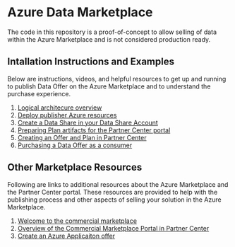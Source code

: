 # Azure Data Marketplace

The code in this repository is a proof-of-concept to allow selling of data within the Azure Marketplace and is not considered production ready.

## Intallation Instructions and Examples

Below are instructions, videos, and helpful resources to get up and running to publish Data Offer on the Azure Marketplace and to understand the purchase experience.

1. [Logical architecure overview](docs/Architecture.md)
1. [Deploy publisher Azure resources](docs/PublisherDeployToAzure.md)
1. [Create a Data Share in your Data Share Account](docs/CreateDataShare.md)
1. [Preparing Plan artifacts for the Partner Center portal](docs/PreparePlan.md)
1. [Creating an Offer and Plan in Partner Center](docs/CreatePlan.md)
1. [Purchasing a Data Offer as a consumer](docs/PurchaseDataOffer.md)

## Other Marketplace Resources

Following are links to additional resources about the Azure Marketplace and the Partner Center portal. These resources are provided to help with the publishing process and other aspects of selling your solution in the Azure Marketplace.

1. [Welcome to the commercial marketplace](https://docs.microsoft.com/en-us/azure/marketplace/)
1. [Overview of the Commercial Marketplace Portal in Partner Center](https://docs.microsoft.com/en-us/azure/marketplace/partner-center-portal/commercial-marketplace-overview)
1. [Create an Azure Applicaiton offer](https://docs.microsoft.com/en-us/azure/marketplace/partner-center-portal/create-new-azure-apps-offer)